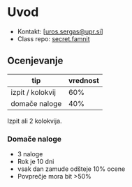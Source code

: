 # Uvod

- Kontakt: [uros.sergas@upr.si]
- Class repo: [secret.famnit](https://osebje.famnit.upr.si/~uros.sergas/OPB/)

## Ocenjevanje

| tip | vrednost |
| -------------- | --------------- |
| izpit / kolokvij | 60% |
| domače naloge | 40% |

Izpit ali 2 kolokvija.

### Domače naloge

- 3 naloge
- Rok je 10 dni
- vsak dan zamude odšteje 10% ocene
- Povprečje mora bit >50%
